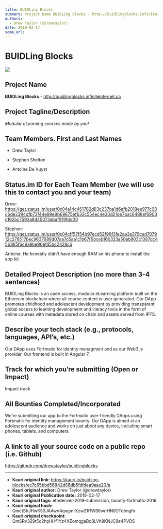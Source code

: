 ```yaml
---
title: BUIDLing Blocks
summary: Project Name BUIDLing Blocks - http-//buidlingblocks.infiniteinternet.ca Project Tagline/Description Modular eLearning courses made by you! Team Members. First and Last Names Drew Taylor Stephen Shelton Antoine De Vuyst Status.im ID for Each Team Member (we will use this to contact you and your team) Drew- https-//get.status.im/user/0x04a14c461782d83c237ba1d6afb2018ee977c00c6de2394dfb72f44e99e9b69875efb32c554ec4e30d21de7bac6488ef6903c162bc7593a8d45073abaf919fdd00 Stephen- https-//get.status.im/u
authors:
  - Drew Taylor (@drewtaylor)
date: 2019-02-17
some_url: 
---
```


# BUIDLing Blocks


![](https://ipfs.infura.io/ipfs/QmW3p9RTuNjLaKp4mWYriEi662AdvRFLuzWijD66g4zpZq)

## Project Name
**BUIDLing Blocks** - http://buidlingblocks.infiniteinternet.ca

## Project Tagline/Description
_Modular eLearning courses made by you!_

## Team Members. First and Last Names

- Drew Taylor

- Stephen Shelton

- Antoine De Vuyst

## Status.im ID for Each Team Member (we will use this to contact you and your team)

Drew:
https://get.status.im/user/0x04a14c461782d83c237ba1d6afb2018ee977c00c6de2394dfb72f44e99e9b69875efb32c554ec4e30d21de7bac6488ef6903c162bc7593a8d45073abaf919fdd00

Stephen:
https://get.status.im/user/0x04cff57f54b97ecd52f99f3fe2aa3a379cad707912c276517bec9637988d07aa7d5aa1c1b67f9bceb16b323a50ab803c1387dc45b885f6c9a9be96efd5bc2428c6

Antoine:
He honestly didn't have enough RAM on his phone to install the app lol.

## Detailed Project Description (no more than 3-4 sentences)

BUIDLing Blocks is an open access, modular eLearning platform built on the Ethereum blockchain where all course content is user generated. Our DApp promotes childhood and adolescent development by providing transparent global access to learning development and literacy tools in the form of online courses with metadata stored on chain and assets served from IPFS.

## Describe your tech stack (e.g., protocols, languages, API’s, etc.)

Our DApp uses Fortmatic for identity managment and as our Web3.js provider. Our frontend is built in Angular 7.

## Track for which you’re submitting (Open or Impact)
Impact track

## All Bounties Completed/Incorporated
We're submitting our app to the Fortmatic user-friendly DApps using Fortmatic for identity management bounty. Our DApp is aimed at an adolescent audience and works on just about any device, including smart phones, tablets, and computers.

## A link to all your source code on a public repo (i.e. Github)
https://github.com/drewstaylor/buidlingblocks






---

- **Kauri original link:** https://kauri.io/buidling-blocks/ec7c65bbd56842d88db5fdfdea9aae20/a
- **Kauri original author:** Drew Taylor (@drewtaylor)
- **Kauri original Publication date:** 2019-02-17
- **Kauri original tags:** ethdenver-2019-submission, bounty-fortmatic-2019
- **Kauri original hash:** QmctShJHwK53JAAwn4qngmrXzw21ffWB8wnHN9DTqhngfo
- **Kauri original checkpoint:** QmSRv329t5c2hpHHf1Yz4XZomqgeBc8LVh9KNJC9z4PVDS



